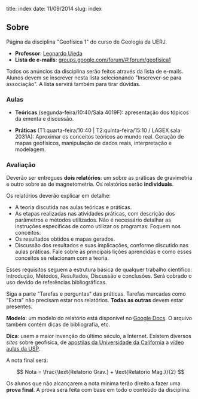 title: index
date: 11/09/2014
slug: index

## Sobre

Página da disciplina "Geofísica 1" do curso de Geologia da UERJ.

* **Professor**: [Leonardo Uieda](http://www.leouieda.com)
* **Lista de e-mails**: [groups.google.com/forum/#!forum/geofisica1](https://groups.google.com/forum/#!forum/geofisica1)

Todos os anúncios da disciplina serão feitos através da lista de e-mails.
Alunos devem se inscrever nesta lista selecionando "Inscrever-se para
associação".
A lista servirá também para tirar dúvidas.

### Aulas

* **Teóricas** (segunda-feira/10:40/Sala 4019F):
  apresentação dos tópicos da ementa e discussão.

* **Práticas** (T1:quarta-feira/10:40 | T2:quinta-feira/15:10 / LAGEX
  sala 2031A):
  Aproximar os conceitos teóricos ao mundo real.
  Geração de mapas geofísicos,
  manipulação de dados reais, interpretação e modelagem.

### Avaliação

Deverão ser entregues **dois relatórios**:
um sobre as práticas de gravimetria e
outro sobre as de magnetometria.
Os relatórios serão **individuais**.

Os relatórios deverão explicar em detalhe:

* A teoria discutida nas aulas teóricas e práticas.
* As etapas realizadas nas atividades práticas, com descrição dos parâmetros
  e métodos utilizados. Não é necessário detalhar as instruções específicas
  de como utilizar os programas. Foquem nos conceitos.
* Os resultados obtidos e mapas gerados.
* Discussão dos resultados e suas implicações, conforme discutido nas aulas
  práticas. Fale sobre as principais lições aprendidas e como esses conceitos
  se relacionam com a teoria.

Esses requisitos seguem a estrutura básica de qualquer trabalho científico:
Introdução, Métodos, Resultados, Discussão e conclusões.
Será cobrado o uso devido de referências bibliográficas.

Siga a parte "Tarefas e perguntas" das práticas.
Tarefas marcadas como "Extra" não precisam estar nos relatórios.
**Todas as outras** devem estar presentes.

**Modelo**: um modelo do relatório está disponível no
[Google Docs](https://docs.google.com/document/d/1h7PrOWcFlL3U8t1Y-emUlTS5_YGfT-YFcw3S3Omm1BA/edit?usp=sharing).
O arquivo também contém dicas de bibliografia, etc.

**Dica**: usem a maior invenção do último século, a Internet. Existem diversos
*sites* sobre geofísica, de [apostilas da Universidade da California](http://appliedgeophysics.lbl.gov/)
a [vídeo aulas da USP](http://www.eaulas.usp.br/portal/course.action?course=209).

A nota final será:

$$
Nota = \frac{\text{Relatorio Grav.} + \text{Relatorio Mag.}}{2}
$$

Os alunos que não alcançarem a nota mínima
terão direito a fazer uma **prova final**.
A prova será feita com base em todo o conteúdo da disciplina.
